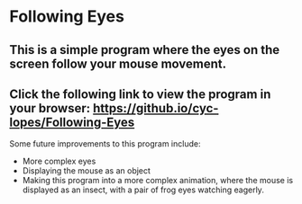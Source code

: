 # Following Eyes

## This is a simple program where the eyes on the screen follow your mouse movement. 
## Click the following link to view the program in your browser: https://github.io/cyc-lopes/Following-Eyes

Some future improvements to this program include:

- More complex eyes
- Displaying the mouse as an object
- Making this program into a more complex animation, where the mouse is displayed as an insect, with a pair of frog eyes watching eagerly.
